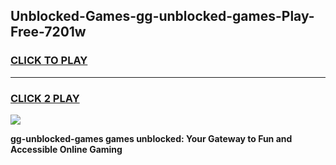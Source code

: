 
## Unblocked-Games-gg-unblocked-games-Play-Free-7201w
<h3>
<a href="https://premium76.site?title=gg-unblocked-games&ref=21A">CLICK TO PLAY</a></h3>
<hr>

<h3>
<a href="https://premium76.site?title=gg-unblocked-games&ref=21A">CLICK 2 PLAY</a>
  
</h3>

<a href="https://premium76.site?title=gg-unblocked-games&ref=21A"><img src="https://clearcache.store/games.png"></a>


**gg-unblocked-games games unblocked: Your Gateway to Fun and Accessible Online Gaming**
